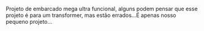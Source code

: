 Projeto de embarcado mega ultra funcional, alguns podem pensar que esse projeto é para um transformer, mas estão errados...É apenas nosso pequeno projeto...

